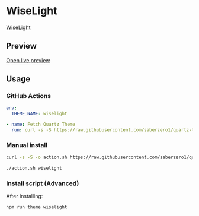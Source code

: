 # WiseLight

[WiseLight](#)

## Preview

[Open live preview](https://quartz-themes.github.io/wiselight/)

## Usage

### GitHub Actions

```yaml
env:
  THEME_NAME: wiselight
```

```yaml
- name: Fetch Quartz Theme
  run: curl -s -S https://raw.githubusercontent.com/saberzero1/quartz-themes/master/action.sh | bash -s -- $THEME_NAME
```

### Manual install

```bash
curl -s -S -o action.sh https://raw.githubusercontent.com/saberzero1/quartz-themes/master/action.sh

./action.sh wiselight
```

### Install script (Advanced)

After installing:

```bash
npm run theme wiselight
```
